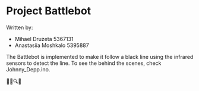 
# Project Battlebot

Written by:
- Mihael Druzeta 5367131
- Anastasiia Moshkalo 5395887

The Battlebot is implemented to make it follow a black line using the infrared sensors to detect the line. To see the behind the scenes, check Johnny_Depp.ino. 

🤖👀🔍🖤